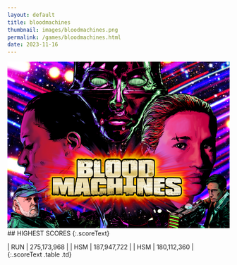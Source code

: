 ```yaml
---
layout: default
title: bloodmachines
thumbnail: images/bloodmachines.png
permalink: /games/bloodmachines.html
date: 2023-11-16
---
```


<img src="../images/bloodmachines.png" class="gameThumbnail img-fluid mx-auto align-middle">
## HIGHEST SCORES
{:.scoreText}

| RUN | 275,173,968 | 
| HSM | 187,947,722 | 
| HSM | 180,112,360 | 
{:.scoreText .table .td}
